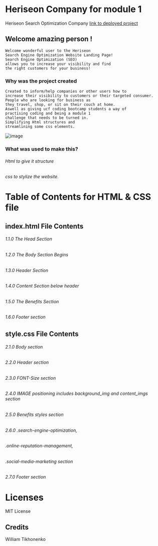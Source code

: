 # Heriseon Company for module 1
Heriseon Search Optimization Company
[link to deployed project](https://willzealot.github.io/hw-repo-heriseon/)

## Welcome amazing person !
    Welcome wonderful user to the Heriseon
    Search Engine Optimization Website Landing Page!
    Search Engine Optimization (SEO) 
    allows you to increase your visibility and find
    the right customers for your business!

### Why was the project created
    Created to inform/help companies or other users how to 
    increase their visibility to customers or their targeted consumer.
    People who are looking for business as 
    they travel, shop, or sit on their couch at home.
    Aswell as giving ucf coding bootcamp students a way of
    practising coding and being a module 1
    challenge that needs to be turned in.
    Simplifying Html structures and 
    streamlining some css elements.
![image](https://user-images.githubusercontent.com/127908016/232376143-c1e38ed2-0f30-4697-a40c-52d62fb30950.png)


### What was used to make this?
###### Html to give it structure
###### css to stylize the website.

# Table of Contents for HTML & CSS file
## index.html File Contents
###### 1.1.0 The Head Section
###### 1.2.0 The Body Section Begins
###### 1.3.0 Header Section
###### 1.4.0 Content Section below header
###### 1.5.0 The Benefits Section
###### 1.6.0 Footer section

## style.css File Contents
###### 2.1.0 Body section
###### 2.2.0 Header section
###### 2.3.0 FONT-Size section
###### 2.4.0 IMAGE positioning includes background_img and content_imgs section
###### 2.5.0 Benefits styles section
###### 2.6.0 .search-engine-optimization,
###### .online-reputation-management,
###### .social-media-marketing section
###### 2.7.0 Footer section

# Licenses
MIT License

## Credits
William Tikhonenko 
